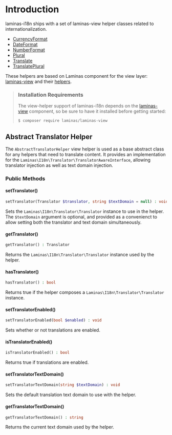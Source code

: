 # Introduction

laminas-i18n ships with a set of laminas-view helper classes related to
internationalization.

* [CurrencyFormat](currency-format.md)
* [DateFormat](date-format.md)
* [NumberFormat](number-format.md)
* [Plural](plural.md)
* [Translate](translate.md)
* [TranslatePlural](translate-plural.md)

These helpers are based on Laminas component for the view layer:
[laminas-view](https://docs.laminas.dev/laminas-view/) and their
[helpers](https://docs.laminas.dev/laminas-view/helpers/intro/).

> ### Installation Requirements
>
> The view-helper support of laminas-i18n depends on the
> [laminas-view](https://docs.laminas.dev/laminas-view/) component, so be sure
> to have it installed before getting started:
>
> ```bash
> $ composer require laminas/laminas-view
> ```


## Abstract Translator Helper

The `AbstractTranslatorHelper` view helper is used as a base abstract class for
any helpers that need to translate content. It provides an implementation for
the `Laminas\I18n\Translator\TranslatorAwareInterface`, allowing translator
injection as well as text domain injection.

### Public Methods

#### setTranslator()

```php
setTranslator(Translator $translator, string $textDomain = null) : void
```

Sets the `Laminas\I18n\Translator\Translator` instance to use in the helper. The
`$textDomain` argument is optional, and provided as a convenienct to allow
setting both the translator and text domain simultaneously.

#### getTranslator()

```php
getTranslator() : Translator
```

Returns the `Laminas\I18n\Translator\Translator` instance used by the helper.

#### hasTranslator()

```php
hasTranslator() : bool
```

Returns true if the helper composes a `Laminas\I18n\Translator\Translator`
instance.

#### setTranslatorEnabled()

```php
setTranslatorEnabled(bool $enabled) : void
```

Sets whether or not translations are enabled.

#### isTranslatorEnabled()

```php
isTranslatorEnabled() : bool
```

Returns true if translations are enabled.

#### setTranslatorTextDomain()

```php
setTranslatorTextDomain(string $textDomain) : void
```

Sets the default translation text domain to use with the helper.

#### getTranslatorTextDomain()

```php
getTranslatorTextDomain() : string
```

Returns the current text domain used by the helper.
